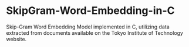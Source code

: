 # SkipGram-Word-Embedding-in-C
 Skip-Gram Word Embedding Model implemented in C, utilizing data extracted from documents available on the Tokyo Institute of Technology website.
